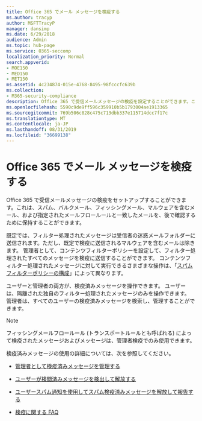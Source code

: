 ```yaml
---
title: Office 365 でメール メッセージを検疫する
ms.author: tracyp
author: MSFTTracyP
manager: dansimp
ms.date: 6/29/2018
audience: Admin
ms.topic: hub-page
ms.service: O365-seccomp
localization_priority: Normal
search.appverid:
- MOE150
- MED150
- MET150
ms.assetid: 4c234874-015e-4768-8495-98fcccfc639b
ms.collection:
- M365-security-compliance
description: Office 365 で受信メールメッセージの検疫を設定することができます。これは、スパム、バルク、フィッシングメール、マルウェアとしてフィルター処理された受信メールメッセージを後で確認するために保持することができます。
ms.openlocfilehash: 5590c9de9ff596c359910b5b1793004ae1913365
ms.sourcegitcommit: 769b506c828c475c713dbb337e115714dcc7f17c
ms.translationtype: MT
ms.contentlocale: ja-JP
ms.lasthandoff: 08/31/2019
ms.locfileid: "36699138"
---
```

# <a name="quarantine-email-messages-in-office-365"></a>Office 365 でメール メッセージを検疫する

Office 365 で受信メールメッセージの検疫をセットアップすることができます。これは、スパム、バルクメール、フィッシングメール、マルウェアを含むメール、および指定されたメールフロールールと一致したメールを、後で確認するために保持することができます。
  
既定では、フィルター処理されたメッセージは受信者の迷惑メールフォルダーに送信されます。ただし、既定で検疫に送信されるマルウェアを含むメールは除きます。 管理者として、コンテンツフィルターポリシーを設定して、フィルター処理されたすべてのメッセージを検疫に送信することができます。 コンテンツフィルター処理されたメッセージに対して実行できるさまざまな操作は、「[スパムフィルターポリシーの構成](configure-your-spam-filter-policies.md)」によって異なります。
  
ユーザーと管理者の両方が、検疫済みメッセージを操作できます。 ユーザーは、隔離された独自のフィルター処理されたメッセージのみを操作できます。 管理者は、すべてのユーザーの検疫済みメッセージを検索し、管理することができます。

> [!NOTE]
> フィッシングメールフロールール (トランスポートルールとも呼ばれる) によって検疫されたメッセージおよびメッセージは、管理者検疫でのみ使用できます。
  
検疫済みメッセージの使用の詳細については、次を参照してください。
  
- [管理者として検疫済みメッセージを管理する](manage-quarantined-messages-and-files.md)

- [ユーザーが検閲済みメッセージを検出して解放する](find-and-release-quarantined-messages-as-a-user.md)

- [ユーザースパム通知を使用してスパム検疫済みメッセージを解放して報告する](use-spam-notifications-to-release-and-report-quarantined-messages.md)

- [検疫に関する FAQ](quarantine-faq.md)
